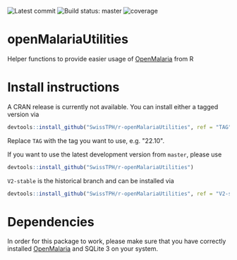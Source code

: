 ![Latest commit](https://img.shields.io/github/last-commit/SwissTPH/r-openMalariaUtilities/master?style=flat-square)
![Build status: master](https://img.shields.io/github/actions/workflow/status/SwissTPH/r-openMalariaUtilities/check.yml?branch=master&style=flat-square)
![coverage](https://img.shields.io/endpoint?url=https://gist.githubusercontent.com/rogoersTPH/db82500941e9bea7d7a5c0bfd5e6db8d/raw/cover.json)


# openMalariaUtilities

Helper functions to provide easier usage of
[OpenMalaria](https://github.com/SwissTPH/openmalaria) from R

# Install instructions

A CRAN release is currently not available. You can install either a tagged
version via

``` R
devtools::install_github("SwissTPH/r-openMalariaUtilities", ref = "TAG")
```

Replace `TAG` with the tag you want to use, e.g. "22.10".

If you want to use the latest development version from `master`, please use

``` R
devtools::install_github("SwissTPH/r-openMalariaUtilities")
```

`V2-stable` is the historical branch and can be installed via

``` R
devtools::install_github("SwissTPH/r-openMalariaUtilities", ref = "V2-stable")
```

# Dependencies

In order for this package to work, please make sure that you have correctly
installed [OpenMalaria](https://github.com/SwissTPH/openmalaria/wiki/UserGuide)
and SQLite 3 on your system.
